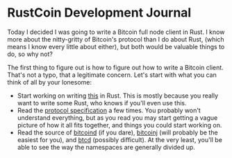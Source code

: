 # RustCoin Development Journal

Today I decided I was going to write a Bitcoin full node client in Rust. I know more about the nitty-gritty of Bitcoin's protocol than I do about Rust, (which means I know every little about either), but both would be valuable things to do, so why not?

The first thing to figure out is how to figure out how to write a Bitcoin client. That's not a typo, that a legitimate concern. Let's start with what you can think of all by your lonesome:
* Start working on writing [this](http://www.followthecoin.com/build-bitcoin-script-interpreter-javascript/) in Rust. This is mostly because you really want to write some Rust, who knows if you'll even use this.
* Read the [protocol specification](https://en.bitcoin.it/wiki/Protocol_specification) a few times. You probably won't understand everything, but as you read you may start getting a vague picture of how it all fits together, and things you could start working on.
* Read the source of [bitcoind](https://github.com/bitcoin/bitcoin) (if you dare), [bitcoinj](https://github.com/bitcoinj/bitcoinj) (will probably be the easiest for you), and [btcd](https://github.com/conformal/btcd/blob/master/btcd.go) (possibly difficult). At the very least, you'll be able to see the way the namespaces are generally divided up.
